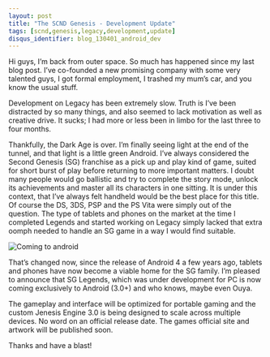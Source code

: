 ```yaml
---
layout: post
title: "The SCND Genesis - Development Update"
tags: [scnd,genesis,legacy,development,update]
disqus_identifier: blog_130401_android_dev
---
```

Hi guys, I’m back from outer space. So much has happened since my last blog post. I’ve co-founded a new promising company 
with some very talented guys, I got formal employment, I trashed my mum’s car, and you know the usual stuff.

Development on Legacy has been extremely slow. Truth is I’ve been distracted by so many things, and also seemed to lack 
motivation as well as creative drive. It sucks; I had more or less been in limbo for the last three to four months.

Thankfully, the Dark Age is over. I’m finally seeing light at the end of the tunnel, and that light is a little green Android. 
I’ve always considered the Second Genesis (SG) franchise as a pick up and play kind of game, suited for short burst of 
play before returning to more important matters. I doubt many people would go ballistic and try to complete the story mode, 
unlock its achievements and master all its characters in one sitting. It is under this context, that I’ve always felt 
handheld would be the best place for this title. Of course the DS, 3DS, PSP and the PS Vita were simply out of the question. 
The type of tablets and phones on the market at the time I completed Legends and started working on Legacy simply lacked 
that extra oomph needed to handle an SG game in a way I would find suitable.

![Coming to android](http://www.scndgen.com/blog/130401_pic1.png)

That’s changed now, since the release of Android 4 a few years ago, tablets and phones have now become a viable home for 
the SG family. I’m pleased to announce that SG Legends, which was under development for PC is now coming exclusively to 
Android (3.0+) and who knows, maybe even Ouya.

The gameplay and interface will be optimized for portable gaming and the custom Jenesis Engine 3.0 is being designed to 
scale across multiple devices. No word on an official release date. The games official site and artwork will be published soon.

Thanks and have a blast!